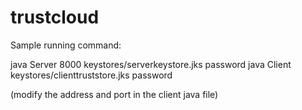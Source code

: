 trustcloud
==========

Sample running command:

java Server 8000 keystores/serverkeystore.jks password
java Client keystores/clienttruststore.jks password


(modify the address and port in the client java file)